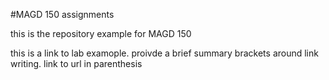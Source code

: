 #MAGD 150 assignments

this is the repository example for MAGD 150

this is a link to lab examople. proivde a brief summary
brackets around link writing. link to url in parenthesis
